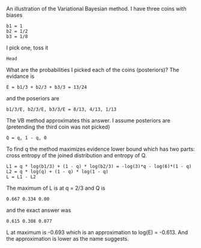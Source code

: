 An illustration of the Variational Bayesian method. I have three coins
with biases
```
b1 = 1
b2 = 1/2
b3 = 1/8
```
I pick one, toss it
```
Head
```
What are the probabilities I picked each of the coins (posteriors)? The
evidance is
```
E = b1/3 + b2/3 + b3/3 = 13/24
````
and the poseriors are
```
b1/3/E, b2/3/E, b3/3/E = 8/13, 4/13, 1/13
```

The VB method approximates this answer. I assume posteriors
are (pretending the third coin was not picked)
```
Q = q, 1 - q, 0
```
To find q the method maximizes evidence lower bound which has two parts: cross
entropy of the joined distribution and entropy of Q.
```
L1 = q * log(b1/3) + (1 - q) * log(b2/3) = -log(3)*q - log(6)*(1 - q)
L2 = q * log(q) + (1 - q) * log(1 - q)
L = L1 - L2
```
The maximum of L is at q = 2/3 and Q is
```
0.667 0.334 0.00
```
and the exact answer was
```
0.615 0.308 0.077
```
L at maximum is -0.693 which is an approximation to log(E) =
-0.613. And the approximation is lower as the name suggests.